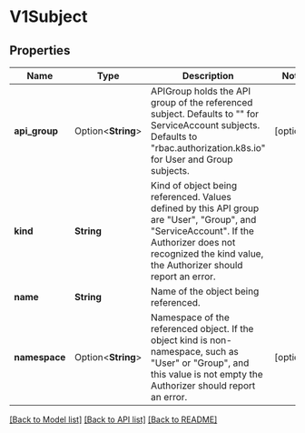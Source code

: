 # V1Subject

## Properties

Name | Type | Description | Notes
------------ | ------------- | ------------- | -------------
**api_group** | Option<**String**> | APIGroup holds the API group of the referenced subject. Defaults to \"\" for ServiceAccount subjects. Defaults to \"rbac.authorization.k8s.io\" for User and Group subjects. | [optional]
**kind** | **String** | Kind of object being referenced. Values defined by this API group are \"User\", \"Group\", and \"ServiceAccount\". If the Authorizer does not recognized the kind value, the Authorizer should report an error. | 
**name** | **String** | Name of the object being referenced. | 
**namespace** | Option<**String**> | Namespace of the referenced object.  If the object kind is non-namespace, such as \"User\" or \"Group\", and this value is not empty the Authorizer should report an error. | [optional]

[[Back to Model list]](../README.md#documentation-for-models) [[Back to API list]](../README.md#documentation-for-api-endpoints) [[Back to README]](../README.md)


